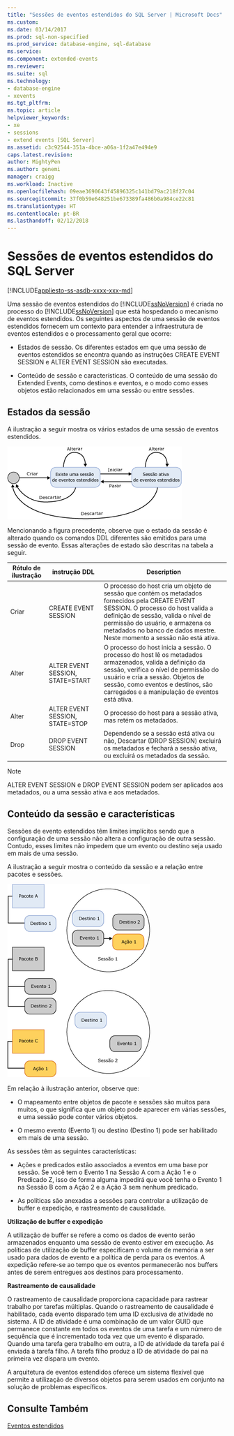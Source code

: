```yaml
---
title: "Sessões de eventos estendidos do SQL Server | Microsoft Docs"
ms.custom: 
ms.date: 03/14/2017
ms.prod: sql-non-specified
ms.prod_service: database-engine, sql-database
ms.service: 
ms.component: extended-events
ms.reviewer: 
ms.suite: sql
ms.technology:
- database-engine
- xevents
ms.tgt_pltfrm: 
ms.topic: article
helpviewer_keywords:
- xe
- sessions
- extend events [SQL Server]
ms.assetid: c3c92544-351a-4bce-a06a-1f2a47e494e9
caps.latest.revision: 
author: MightyPen
ms.author: genemi
manager: craigg
ms.workload: Inactive
ms.openlocfilehash: 09eae3690643f45896325c141bd79ac218f27c04
ms.sourcegitcommit: 37f0b59e648251be673389fa486b0a984ce22c81
ms.translationtype: HT
ms.contentlocale: pt-BR
ms.lasthandoff: 02/12/2018
---
```

# <a name="sql-server-extended-events-sessions"></a>Sessões de eventos estendidos do SQL Server
[!INCLUDE[appliesto-ss-asdb-xxxx-xxx-md](../../includes/appliesto-ss-asdb-xxxx-xxx-md.md)]

  Uma sessão de eventos estendidos do [!INCLUDE[ssNoVersion](../../includes/ssnoversion-md.md)] é criada no processo do [!INCLUDE[ssNoVersion](../../includes/ssnoversion-md.md)] que está hospedando o mecanismo de eventos estendidos. Os seguintes aspectos de uma sessão de eventos estendidos fornecem um contexto para entender a infraestrutura de eventos estendidos e o processamento geral que ocorre:  
  
-   Estados de sessão. Os diferentes estados em que uma sessão de eventos estendidos se encontra quando as instruções CREATE EVENT SESSION e ALTER EVENT SESSION são executadas.  
  
-   Conteúdo de sessão e características. O conteúdo de uma sessão do Extended Events, como destinos e eventos, e o modo como esses objetos estão relacionados em uma sessão ou entre sessões.  
  
## <a name="session-states"></a>Estados da sessão  
 A ilustração a seguir mostra os vários estados de uma sessão de eventos estendidos.  
  
 ![Estado de sessão de eventos estendidos](../../relational-databases/extended-events/media/xesessionstate.gif "Estado de sessão de eventos estendidos")  
  
 Mencionando a figura precedente, observe que o estado da sessão é alterado quando os comandos DDL diferentes são emitidos para uma sessão de evento. Essas alterações de estado são descritas na tabela a seguir.  
  
|Rótulo de ilustração|instrução DDL|Description|  
|------------------------|-------------------|-----------------|  
|Criar|CREATE EVENT SESSION|O processo do host cria um objeto de sessão que contém os metadados fornecidos pela CREATE EVENT SESSION. O processo do host valida a definição de sessão, valida o nível de permissão do usuário, e armazena os metadados no banco de dados mestre. Neste momento a sessão não está ativa.|  
|Alter|ALTER EVENT SESSION, STATE=START|O processo do host inicia a sessão. O processo do host lê os metadados armazenados, valida a definição da sessão, verifica o nível de permissão do usuário e cria a sessão. Objetos de sessão, como eventos e destinos, são carregados e a manipulação de eventos está ativa.|  
|Alter|ALTER EVENT SESSION, STATE=STOP|O processo do host para a sessão ativa, mas retém os metadados.|  
|Drop|DROP EVENT SESSION|Dependendo se a sessão está ativa ou não, Descartar (DROP SESSION) excluirá os metadados e fechará a sessão ativa, ou excluirá os metadados da sessão.|  
  
> [!NOTE]  
>  ALTER EVENT SESSION e DROP EVENT SESSION podem ser aplicados aos metadados, ou a uma sessão ativa e aos metadados.  
  
## <a name="session-content-and-characteristics"></a>Conteúdo da sessão e características  
 Sessões de evento estendidos têm limites implícitos sendo que a configuração de uma sessão não altera a configuração de outra sessão. Contudo, esses limites não impedem que um evento ou destino seja usado em mais de uma sessão.  
  
 A ilustração a seguir mostra o conteúdo da sessão e a relação entre pacotes e sessões.  
  
 ![Coexistência do objeto e compartilhamento em sessões.](../../relational-databases/extended-events/media/xesessions.gif "Coexistência do objeto e compartilhamento em sessões.")  
  
 Em relação à ilustração anterior, observe que:  
  
-   O mapeamento entre objetos de pacote e sessões são muitos para muitos, o que significa que um objeto pode aparecer em várias sessões, e uma sessão pode conter vários objetos.  
  
-   O mesmo evento (Evento 1) ou destino (Destino 1) pode ser habilitado em mais de uma sessão.  
  
 As sessões têm as seguintes características:  
  
-   Ações e predicados estão associados a eventos em uma base por sessão. Se você tem o Evento 1 na Sessão A com a Ação 1 e o Predicado Z, isso de forma alguma impedirá que você tenha o Evento 1 na Sessão B com a Ação 2 e a Ação 3 sem nenhum predicado.  
  
-   As políticas são anexadas a sessões para controlar a utilização de buffer e expedição, e rastreamento de causalidade.  
  
 **Utilização de buffer e expedição**  
  
 A utilização de buffer se refere a como os dados de evento serão armazenados enquanto uma sessão de evento estiver em execução.  As políticas de utilização de buffer especificam o volume de memória a ser usado para dados de evento e a política de perda para os eventos. A expedição refere-se ao tempo que os eventos permanecerão nos buffers antes de serem entregues aos destinos para processamento.  
  
 **Rastreamento de causalidade**  
  
 O rastreamento de causalidade proporciona capacidade para rastrear trabalho por tarefas múltiplas. Quando o rastreamento de causalidade é habilitado, cada evento disparado tem uma ID exclusiva de atividade no sistema. A ID de atividade é uma combinação de um valor GUID que permanece constante em todos os eventos de uma tarefa e um número de sequência que é incrementado toda vez que um evento é disparado. Quando uma tarefa gera trabalho em outra, a ID de atividade da tarefa pai é enviada à tarefa filho. A tarefa filho produz a ID de atividade do pai na primeira vez dispara um evento.  
  
 A arquitetura de eventos estendidos oferece um sistema flexível que permite a utilização de diversos objetos para serem usados em conjunto na solução de problemas específicos.  
  
## <a name="see-also"></a>Consulte Também  
 [Eventos estendidos](../../relational-databases/extended-events/extended-events.md)  
  
  
